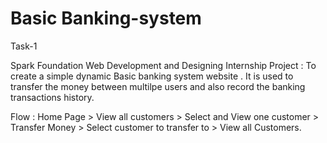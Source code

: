 # Basic Banking-system

Task-1

Spark Foundation Web Development and Designing Internship Project : To create a simple dynamic Basic banking system website . It is used to transfer the money between multilpe users and also record the banking transactions history.


Flow : Home Page > View all customers > Select and View one customer > Transfer Money > Select customer to transfer to > View all Customers.
